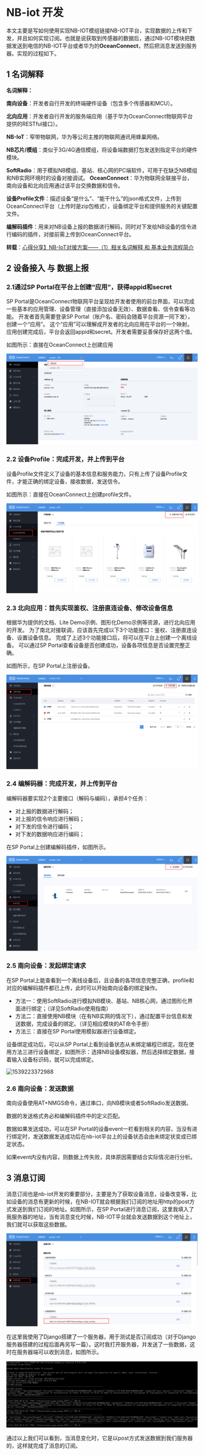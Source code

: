 # NB-iot 开发

本文主要是写如何使用实现NB-IOT模组链接NB-IOT平台，实现数据的上传和下发，并且如何实现订阅。也就是说获取到传感器的数据后，通过NB-IOT模块把数据发送到电信的NB-IOT平台或者华为的**OceanConnect**，然后把消息发送到服务器。实现的过程如下。

## 1 名词解释

**名词解释：**

**南向设备**：开发者自行开发的终端硬件设备（包含多个传感器和MCU）。

**北向应用**：开发者自行开发的服务端应用（基于华为OceanConnect物联网平台提供的RESTful接口）。

**NB-IoT**：窄带物联网，华为等公司主推的物联网通讯用蜂巢网络。

**NB芯片/模组**：类似于3G/4G通信模组，将设备端数据打包发送到指定平台的硬件模块。

**SoftRadio**：用于模拟NB模组、基站、核心网的PC端软件，可用于在缺乏NB模组和NB实网环境时的设备对接调试。
**OceanConnect**：华为物联网全联接平台，南向设备和北向应用通过该平台交换数据和信令。

**设备Profile文件**：描述设备“是什么”、“能干什么”的json格式文件，上传到OceanConnect平台（上传时是zip包格式），设备绑定平台和提供服务的关键配置文件。

**编解码插件**：用来对NB设备上报的数据进行解码，同时对下发给NB设备的信令进行编码的插件，对接前需上传到OceanConnect平台。

**转载**：[心得分享】NB-IoT对接方案——（1）相关名词解释 和 基本业务流程简介](https://developer.huawei.com/ict/forum/thread-19045.html)

## 2 设备接入 与 数据上报

### 2.1通过SP Portal在平台上创建“应用”，获得appid和secret

SP Portal是OceanConnect物联网平台呈现给开发者使用的前台界面，可以完成一些基本的应用管理、设备管理（直接添加设备无效）、数据查看、信令查看等功能。
开发者首先需要登录SP Portal（账户名、密码会随着平台资源一同下发），创建一个“应用”。
这个“应用”可以理解成开发者的北向应用在平台的一个映射。
应用创建完成后，平台会返回appid和secret。开发者需要妥善保存好这两个值。

如图所示：直接在OceanConnect上创建应用

![1539165496307](https://raw.githubusercontent.com/zhi-z/work/master/nbiot%E5%BC%80%E5%8F%91/image/createAPP.png)

### 2.2 设备Profile：完成开发，并上传到平台

设备Profile文件定义了设备的基本信息和服务能力，只有上传了设备Profile文件，才能正确的绑定设备，接收数据，发送信令。

如图所示：直接在OceanConnect上创建profile文件。

![1539165795700](https://raw.githubusercontent.com/zhi-z/work/master/nbiot%E5%BC%80%E5%8F%91/image/createProfile.png)

### 2.3 北向应用：首先实现鉴权、注册直连设备、修改设备信息

根据华为提供的文档、Lite Demo示例、图形化Demo示例等资源，进行北向应用的开发。
为了南北对接联调，应该首先完成以下3个功能接口：鉴权、注册直连设备、设置设备信息。
完成了上述3个功能接口后，将可以在平台上创建一个离线设备。
可以通过SP Portal查看设备是否创建成功，设备各项信息是否设置完整正确。

如图所示，在SP Portal上注册设备。

![1539221533911](https://raw.githubusercontent.com/zhi-z/work/master/nbiot%E5%BC%80%E5%8F%91/image/registered.png)

### 2.4 编解码器：完成开发，并上传到平台

编解码器要实现2个主要接口（解码与编码），承担4个任务：

- 对上报的数据进行解码；
- 对上报的信令响应进行解码；
- 对下发的信令进行编码；
- 对下发的数据响应进行编码；

在SP Portal上创建编解码插件，如图所示。

![1539222816991](https://raw.githubusercontent.com/zhi-z/work/master/nbiot%E5%BC%80%E5%8F%91/image/createEditCode.png)

### 2.5 南向设备：发起绑定请求

在SP Portal上能查看到一个离线设备后，且设备的各项信息完整正确，profile和对应的编解码插件都已上传，此时可以开始南向设备的绑定操作。

- 方法一：使用SoftRadio进行模拟NB模块、基站、NB核心网，通过图形化界面进行绑定；（详见SoftRadio使用指南）
- 方法二：直接使用NB模块（在有NB实网的情况下），通过配置平台信息和发送数据，完成设备的绑定。（详见相应模块的AT命令手册）
- 方法三：直接在SP Portal使用模拟器进行设备绑定。

设备绑定成功后，可以从SP Portal上看到设备状态从未绑定编程已绑定。现在使用方法三进行设备绑定，如图所示：选择NB设备模拟器，然后选择绑定数据，接着输入设备标识码，就可以完成绑定。

![1539223372988](C:\Users\DataH\Desktop\GitHub\work\nbiot开发\image\bind.png)

### 2.6 南向设备：发送数据

南向设备使用AT+NMGS命令，通过串口，向NB模块或者SoftRadio发送数据。

数据的发送格式务必和编解码插件中的定义匹配。

数据如果发送成功，可以在SP Portal的设备event一栏看到相关的内容，当没有进行绑定时，发送数据发送成功后在nb-iot平台上的设备状态会由未绑定状变成已绑定状态。

如果event内没有内容，则数据上传失败，具体原因需要结合实际情况进行分析。

## 3 消息订阅

消息订阅也是nb-iot开发的重要部分，主要是为了获取设备消息，设备改变等，比如设备的消息有更新的时候，在NB-IOT就会根据我们订阅的地址用http的post方式发送到我们订阅的地址。如图所示，在SP Portal进行消息订阅，这里我填入了我服务器的地址，当有消息变化时候，NB-IOT平台就会发送数据到这个地址上，我们就可以获取这些数据。

![1539395140573](https://raw.githubusercontent.com/zhi-z/work/master/nbiot%E5%BC%80%E5%8F%91/image/subscription.png)

在这里我使用了Django搭建了一个服务器，用于测试是否订阅成功（对于Django服务器搭建的过程后面再另写一篇）。这时我打开服务器，并发送了一些数据，这时在服务器端可以收到消息，如图所示。

![1539395645590](https://raw.githubusercontent.com/zhi-z/work/master/nbiot%E5%BC%80%E5%8F%91/image/subscription_data.png)

通过以上我们可以看到，当消息变化时，它是以post方式发送数据到我们服务器的，这样就完成了消息的订阅。









